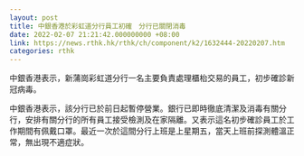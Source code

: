 ```yaml
---
layout: post
title: 中銀香港於彩虹道分行員工初確　分行已關閉消毒
date: 2022-02-07 21:21:42.000000000 +08:00
link: https://news.rthk.hk/rthk/ch/component/k2/1632444-20220207.htm
categories: rthk
---
```


中銀香港表示，新蒲崗彩虹道分行一名主要負責處理櫃枱交易的員工，初步確診新冠病毒。

中銀香港表示，該分行已於前日起暫停營業。銀行已即時徹底清潔及消毒有關分行，安排有關分行的所有員工接受檢測及在家隔離。又表示這名初步確診員工於工作期間有佩戴口罩。最近一次於這間分行上班是上星期五，當天上班前探測體溫正常，無出現不適症狀。
